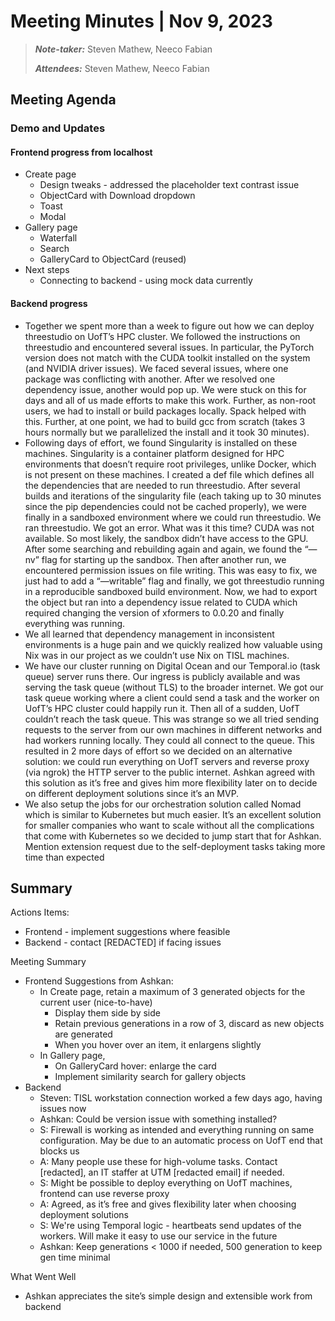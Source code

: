# Meeting Minutes | Nov 9, 2023

>_**Note-taker:**_ Steven Mathew, Neeco Fabian
>
> _**Attendees:**_ Steven Mathew, Neeco Fabian

## Meeting Agenda
### Demo and Updates
#### Frontend progress from localhost
- Create page
  - Design tweaks - addressed the placeholder text contrast issue
  - ObjectCard with Download dropdown
  - Toast
  - Modal
- Gallery page
  - Waterfall
  - Search
  - GalleryCard to ObjectCard (reused)
- Next steps
  - Connecting to backend - using mock data currently

#### Backend progress
- Together we spent more than a week to figure out how we can deploy threestudio on UofT’s HPC cluster. We followed the instructions on threestudio and encountered several issues. In particular, the PyTorch version does not match with the CUDA toolkit installed on the system (and NVIDIA driver issues). We faced several issues, where one package was conflicting with another. After we resolved one dependency issue, another would pop up. We were stuck on this for days and all of us made efforts to make this work. Further, as non-root users, we had to install or build packages locally. Spack helped with this. Further, at one point, we had to build gcc from scratch (takes 3 hours normally but we parallelized the install and it took 30 minutes).
- Following days of effort, we found Singularity is installed on these machines. Singularity is a container platform designed for HPC environments that doesn’t require root privileges, unlike Docker, which is not present on these machines. I created a def file which defines all the dependencies that are needed to run threestudio. After several builds and iterations of the singularity file (each taking up to 30 minutes since the pip dependencies could not be cached properly), we were finally in a sandboxed environment where we could run threestudio. We ran threestudio. We got an error. What was it this time? CUDA was not available. So most likely, the sandbox didn’t have access to the GPU. After some searching and rebuilding again and again, we found the “—nv” flag for starting up the sandbox. Then after another run, we encountered permission issues on file writing. This was easy to fix, we just had to add a “—writable” flag and finally, we got threestudio running in a reproducible sandboxed build environment. Now, we had to export the object but ran into a dependency issue related to CUDA which required changing the version of xformers to 0.0.20 and finally everything was running.
- We all learned that dependency management in inconsistent environments is a huge pain and we quickly realized how valuable using Nix was in our project as we couldn’t use Nix on TISL machines.
- We have our cluster running on Digital Ocean and our Temporal.io (task queue) server runs there. Our ingress is publicly available and was serving the task queue (without TLS) to the broader internet. We got our task queue working where a client could send a task and the worker on UofT’s HPC cluster could happily run it. Then all of a sudden, UofT couldn’t reach the task queue. This was strange so we all tried sending requests to the server from our own machines in different networks and had workers running locally. They could all connect to the queue. This resulted in 2 more days of effort so we decided on an alternative solution: we could run everything on UofT servers and reverse proxy (via ngrok) the HTTP server to the public internet. Ashkan agreed with this solution as it’s free and gives him more flexibility later on to decide on different deployment solutions since it’s an MVP.
- We also setup the jobs for our orchestration solution called Nomad which is similar to Kubernetes but much easier. It’s an excellent solution for smaller companies who want to scale without all the complications that come with Kubernetes so we decided to jump start that for Ashkan.
Mention extension request due to the self-deployment tasks taking more time than expected


         
## Summary
Actions Items:
- Frontend - implement suggestions where feasible
- Backend - contact [REDACTED] if facing issues

Meeting Summary
- Frontend Suggestions from Ashkan:
  - In Create page, retain a maximum of 3 generated objects for the current user (nice-to-have)
    - Display them side by side
    - ​​Retain previous generations in a row of 3, discard as new objects are generated
    - When you hover over an item, it enlargens slightly
  - In Gallery page,
    - On GalleryCard hover: enlarge the card
    - Implement similarity search for gallery objects
- Backend
  - Steven: TISL workstation connection worked a few days ago, having issues now
  - Ashkan: Could be version issue with something installed?
  - S: Firewall is working as intended and everything running on same configuration. May be due to an automatic process on UofT end that blocks us
  - A: Many people use these for high-volume tasks. Contact [redacted], an IT staffer at UTM [redacted email] if needed.
  - S: Might be possible to deploy everything on UofT machines, frontend can use reverse proxy
  - A: Agreed, as it’s free and gives flexibility later when choosing deployment solutions
  - S: We're using Temporal logic - heartbeats send updates of the workers. Will make it easy to use our service in the future
  - Ashkan: Keep generations < 1000 if needed, 500 generation to keep gen time minimal


What Went Well
- Ashkan appreciates the site’s simple design and extensible work from backend
